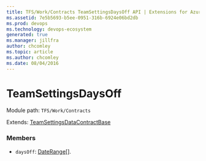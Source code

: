 ```yaml
---
title: TFS/Work/Contracts TeamSettingsDaysOff API | Extensions for Azure DevOps Services
ms.assetid: 7e5b5693-b5ee-0951-316b-6924e06bd2db
ms.prod: devops
ms.technology: devops-ecosystem
generated: true
ms.manager: jillfra
author: chcomley
ms.topic: article
ms.author: chcomley
ms.date: 08/04/2016
---
```


# TeamSettingsDaysOff

Module path: `TFS/Work/Contracts`

Extends: [TeamSettingsDataContractBase](../../../TFS/Work/Contracts/TeamSettingsDataContractBase.md)

### Members

* `daysOff`: [DateRange](../../../TFS/Work/Contracts/DateRange.md)[]. 

